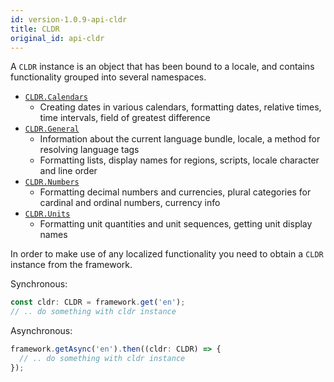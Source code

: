 ```yaml
---
id: version-1.0.9-api-cldr
title: CLDR
original_id: api-cldr
---
```


A `CLDR` instance is an object that has been bound to a locale, and contains functionality grouped into
several namespaces.

 - [`CLDR.Calendars`](api-cldr-calendars.html)
   - Creating dates in various calendars, formatting dates, relative times, time intervals, field of greatest difference
 - [`CLDR.General`](api-cldr-general.html)
   - Information about the current language bundle, locale, a method for resolving language tags
   - Formatting lists, display names for regions, scripts, locale character and line order
 - [`CLDR.Numbers`](api-cldr-numbers.html)
   - Formatting decimal numbers and currencies, plural categories for cardinal and ordinal numbers, currency info
 - [`CLDR.Units`](api-cldr-units.html)
   - Formatting unit quantities and unit sequences, getting unit display names

In order to make use of any localized functionality you need to obtain a `CLDR` instance from the
framework.

Synchronous:
```typescript
const cldr: CLDR = framework.get('en');
// .. do something with cldr instance
```

Asynchronous:
```typescript
framework.getAsync('en').then((cldr: CLDR) => {
  // .. do something with cldr instance
});
```
